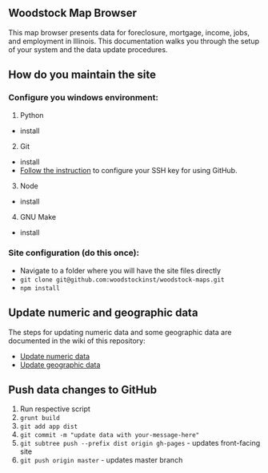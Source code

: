 Woodstock Map Browser
---

This map browser presents data for foreclosure, mortgage, income, jobs, and employment in Illinois. This documentation walks you through the setup of your system and the data update procedures.

## How do you maintain the site

### Configure you windows environment:

1. Python
  - install
2. Git
  - install 
  - [Follow the instruction](https://help.github.com/articles/generating-ssh-keys#platform-windows) to configure your SSH key for using GitHub.
3. Node
  - install
4. GNU Make
  - install

### Site configuration (do this once):
  - Navigate to a folder where you will have the site files directly
  - `git clone git@github.com:woodstockinst/woodstock-maps.git`
  - `npm install`

## Update numeric and geographic data

The steps for updating numeric data and some geographic data are documented in the wiki of this repository:

- [Update numeric data](https://github.com/woodstockinst/woodstock-maps/wiki/Update-numeric-data)
- [Update geographic data](https://github.com/woodstockinst/woodstock-maps/wiki/Update-geographic-data)

## Push data changes to GitHub

1. Run respective script
2. `grunt build`
3. `git add app dist`
4. `git commit -m "update data with your-message-here"`
5. `git subtree push --prefix dist origin gh-pages` - updates front-facing site
6. `git push origin master` - updates master branch
